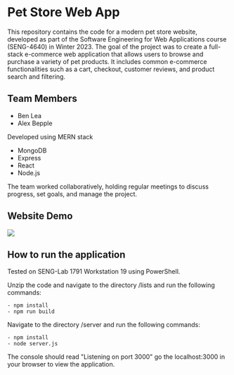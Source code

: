 # Pet Store Web App

This repository contains the code for a modern pet store website, developed as part of the Software Engineering for Web Applications course (SENG-4640) in Winter 2023. The goal of the project was to create a full-stack e-commerce web application that allows users to browse and purchase a variety of pet products. It includes common e-commerce functionalities such as a cart, checkout, customer reviews, and product search and filtering. 

## Team Members
- Ben Lea 
- Alex Bepple

Developed using MERN stack
 - MongoDB
 - Express
 - React
 - Node.js

The team worked collaboratively, holding regular meetings to discuss progress, set goals, and manage the project.

## Website Demo

<img src="images\Petstore_Example.gif">

## How to run the application
Tested on SENG-Lab 1791 Workstation 19 using PowerShell.

Unzip the code and navigate to the directory /lists and run the following commands:

    - npm install
    - npm run build

Navigate to the directory /server and run the following commands:
    
    - npm install
    - node server.js

The console should read "Listening on port 3000" go the localhost:3000 in your browser to view the application.
